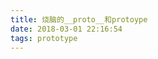 ```yaml
---
title: 烧脑的__proto__和protoype
date: 2018-03-01 22:16:54
tags: prototype
---
```

<!-- 要想说清楚这两者的关系，得做一大串的铺垫。浏览器的window对象有很多属性。一部分是ECMAScript规定的，还有一部分是浏览器自己加的属性。JS提供给我们几种全局函数，比如Number()、String()、Boolean()和Object()。 -->